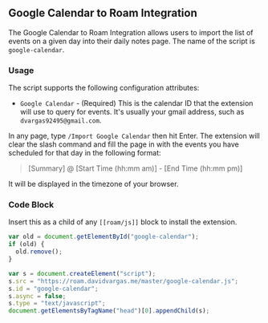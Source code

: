 ## Google Calendar to Roam Integration

The Google Calendar to Roam Integration allows users to import the list of events on a given day into their daily notes page. The name of the script is `google-calendar`.

### Usage

The script supports the following configuration attributes:

- `Google Calendar` - (Required) This is the calendar ID that the extension will use to query for events. It's usually your gmail address, such as `dvargas92495@gmail.com`.

In any page, type `/Import Google Calendar` then hit Enter. The extension will clear the slash command and fill the page in with the events you have scheduled for that day in the following format:

> [Summary] @ [Start Time (hh:mm am)] - [End Time (hh:mm pm)]

It will be displayed in the timezone of your browser.

### Code Block

Insert this as a child of any `[[roam/js]]` block to install the extension.

```javascript
var old = document.getElementById("google-calendar");
if (old) {
  old.remove();
}

var s = document.createElement("script");
s.src = "https://roam.davidvargas.me/master/google-calendar.js";
s.id = "google-calendar";
s.async = false;
s.type = "text/javascript";
document.getElementsByTagName("head")[0].appendChild(s);
```
